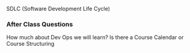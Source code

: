 SDLC (Software Development Life Cycle)

### After Class Questions 
How much about Dev Ops we will learn?
Is there a Course Calendar or Course Structuring
